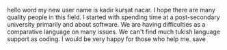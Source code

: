 hello word my new user name is kadir kurşat nacar.
  I hope there are many quality people in this field.
I started with spending time at a post-secondary university primarily and about software.
  We are having difficulties as a comparative language on many issues.
  We can't find much tukish language support as coding. I would be very happy for those who help me.
  save
  
